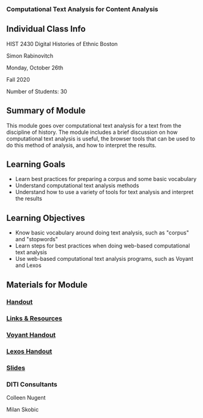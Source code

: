 <h3>Computational Text Analysis for Content Analysis</h3>

<h2>Individual Class Info</h2>

HIST 2430 Digital Histories of Ethnic Boston

Simon Rabinovitch

Monday, October 26th

Fall 2020

Number of Students: 30

<h2>Summary of Module</h2>

This module goes over computational text analysis for a text from the discipline of history. The module includes a brief discussion on how computational text analysis is useful, the browser tools that can be used to do this method of analysis, and how to interpret the results.

<h2>Learning Goals</h2>

* Learn best practices for preparing a corpus and some basic vocabulary
* Understand computational text analysis methods
* Understand how to use a variety of tools for text analysis and interpret the results

<h2>Learning Objectives</h2>

* Know basic vocabulary around doing text analysis, such as "corpus" and "stopwords"
* Learn steps for best practices when doing web-based computational text analysis
* Use web-based computational text analysis programs, such as Voyant and Lexos

<h2>Materials for Module</h2>

### [Handout](https://github.com/NULabNortheastern/digitalassignmentshowcase/blob/master/website_building/digital_ethnic_histories_boston-fall2020-rabinovitch/text_analysis_handout.pdf)

### [Links & Resources](https://github.com/NULabNortheastern/digitalassignmentshowcase/blob/master/website_building/digital_histories_ethnic_boston-fall2020-rabinovitch/text_analysis/Links_Resources.pdf)

### [Voyant Handout](https://github.com/NULabNortheastern/digitalassignmentshowcase/blob/master/website_building/digital_ethnic_histories_boston-fall2020-rabinovitch/text_analysis/Voyant_Handout.pdf)

### [Lexos Handout](https://github.com/NULabNortheastern/digitalassignmentshowcase/blob/master/website_building/digital_histories_ethnic_boston-fall2020-rabinovitch/text_analysis/Lexos_Handout.pdf)

### [Slides](https://github.com/NULabNortheastern/digitalassignmentshowcase/blob/master/website_building/digital_ethnic_histories_boston-fall2020-rabinovitch/text_analysis/slides.pdf) 

<h3>DITI Consultants</h3>

Colleen Nugent

Milan Skobic